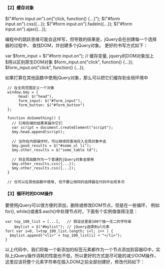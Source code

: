 #### 【2】缓存对象

$("#form input.on").on("click, function() {...}");
$("#form input.on").css({...});
$("#form input.on").fadeIn({...});
$("#form input.on").ajax({...});

编程中的跳跃思维可能会这样写，但导致的结果是，jQuery会在创建每一个选择器的过程中，
查找DOM，并创建多个jQuery对象。   更好的书写方式如下：

var $form_input = $("#form input.on"); // 缓存变量, jquery的DOM对象加上$用以区别原生DOM对象
$form_input.on("click", function() {...});
$form_input.on("click", function() {...});

如果打算在其他函数中使用jQuery对象，那么可以把它们缓存到全局环境中

     // 在全局范围定义一个对象
     window.$my = {
          head: $("head"),
          form_input: $("#form_input"),
          form_button: $("#form_button")
     };

     function doSomething() {
       // 引用存储的结果来操作它们
       var script = document.createElement("script");
       $my.head.append(script);

       // 当你在内部操作时，可以继续将查询存入全局对象中去
       $my.good_results = $("#some_ul li");
       $my.other_results = $("some_table td");

       // 将全局函数作为一个普通的jQuery对象去使用
       $my.other_results.css({...});
       $my.other_results.css({...});
     }

     // 也可以在其他函数中使用, 但不要让相同的选择器在代码中出现多次

#### 【3】循环时的DOM操作

要使用jQuery可以很方便的添加，删除或修改DOM节点，但是在一些循环，
例如for(), while()或者$.each()中处理节点时，下面有个实例值值得注意：

    var top_100_list = [...],   // 假设这里是100个独一无二的字符串
        $mylist = $("#mylist"); // jQuery选择到ul元素
    for( var i=0, l=top_100_list.length; i<l; i++ ) {
      $mylist.append("<li>" + top_100_list[i] + "</li>");
    }

以上代码中，我们将每一个新添加的标签元素都作为一个节点添加到容器ID中，实际上jQuery操作消耗的性能也不低，所以更好的方式是尽可能的减少DOM操作，这里应该将整个元素字符串在插入DOM之前全部创建好，修改代码如下：